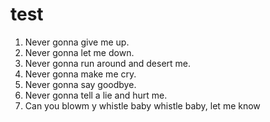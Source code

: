 # test
1. Never gonna give me up.
2. Never gonna let me down.
3. Never gonna run around and desert me.
4. Never gonna make me cry.
5. Never gonna say goodbye.
6. Never gonna tell a lie and hurt me.
7. Can you blowm y whistle baby whistle baby, let me know
